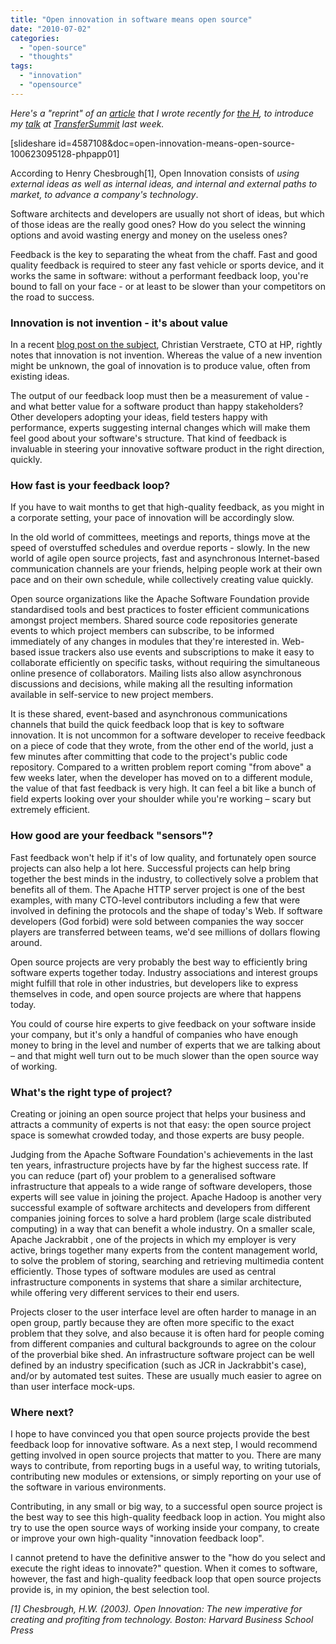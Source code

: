 ```yaml
---
title: "Open innovation in software means open source"
date: "2010-07-02"
categories: 
  - "open-source"
  - "thoughts"
tags: 
  - "innovation"
  - "opensource"
---
```


_Here's a "reprint" of an [article](http://www.h-online.com/open/features/TransferSummit-Open-innovation-in-software-means-Open-Source-1022212.html) that I wrote recently for [the H](http://www.h-online.com/), to introduce my [talk](http://www.transfersummit.com/programme/60) at [TransferSummit](http://www.transfersummit.com) last week._

\[slideshare id=4587108&doc=open-innovation-means-open-source-100623095128-phpapp01\]

According to Henry Chesbrough\[1\], Open Innovation consists of _using external ideas as well as internal ideas, and internal and external paths to market, to advance a company's technology_.

Software architects and developers are usually not short of ideas, but which of those ideas are the really good ones? How do you select the winning options and avoid wasting energy and money on the useless ones?

Feedback is the key to separating the wheat from the chaff. Fast and good quality feedback is required to steer any fast vehicle or sports device, and it works the same in software: without a performant feedback loop, you're bound to fall on your face - or at least to be slower than your competitors on the road to success.

### Innovation is not invention - it's about value

In a recent [blog post on the subject](http://h30507.www3.hp.com/t5/Supply-Chain-Management-Blog/Innovation-how-shall-we-go-after-it/ba-p/80884), Christian Verstraete, CTO at HP, rightly notes that innovation is not invention. Whereas the value of a new invention might be unknown, the goal of innovation is to produce value, often from existing ideas.

The output of our feedback loop must then be a measurement of value - and what better value for a software product than happy stakeholders? Other developers adopting your ideas, field testers happy with performance, experts suggesting internal changes which will make them feel good about your software's structure. That kind of feedback is invaluable in steering your innovative software product in the right direction, quickly.

### How fast is your feedback loop?

If you have to wait months to get that high-quality feedback, as you might in a corporate setting, your pace of innovation will be accordingly slow.

In the old world of committees, meetings and reports, things move at the speed of overstuffed schedules and overdue reports - slowly. In the new world of agile open source projects, fast and asynchronous Internet-based communication channels are your friends, helping people work at their own pace and on their own schedule, while collectively creating value quickly.

Open source organizations like the Apache Software Foundation provide standardised tools and best practices to foster efficient communications amongst project members. Shared source code repositories generate events to which project members can subscribe, to be informed immediately of any changes in modules that they're interested in. Web-based issue trackers also use events and subscriptions to make it easy to collaborate efficiently on specific tasks, without requiring the simultaneous online presence of collaborators. Mailing lists also allow asynchronous discussions and decisions, while making all the resulting information available in self-service to new project members.

It is these shared, event-based and asynchronous communications channels that build the quick feedback loop that is key to software innovation. It is not uncommon for a software developer to receive feedback on a piece of code that they wrote, from the other end of the world, just a few minutes after committing that code to the project's public code repository. Compared to a written problem report coming "from above" a few weeks later, when the developer has moved on to a different module, the value of that fast feedback is very high. It can feel a bit like a bunch of field experts looking over your shoulder while you're working – scary but extremely efficient.

### How good are your feedback "sensors"?

Fast feedback won't help if it's of low quality, and fortunately open source projects can also help a lot here. Successful projects can help bring together the best minds in the industry, to collectively solve a problem that benefits all of them. The Apache HTTP server project is one of the best examples, with many CTO-level contributors including a few that were involved in defining the protocols and the shape of today's Web. If software developers (God forbid) were sold between companies the way soccer players are transferred between teams, we'd see millions of dollars flowing around.

Open source projects are very probably the best way to efficiently bring software experts together today. Industry associations and interest groups might fulfill that role in other industries, but developers like to express themselves in code, and open source projects are where that happens today.

You could of course hire experts to give feedback on your software inside your company, but it's only a handful of companies who have enough money to bring in the level and number of experts that we are talking about – and that might well turn out to be much slower than the open source way of working.

### What's the right type of project?

Creating or joining an open source project that helps your business and attracts a community of experts is not that easy: the open source project space is somewhat crowded today, and those experts are busy people.

Judging from the Apache Software Foundation's achievements in the last ten years, infrastructure projects have by far the highest success rate. If you can reduce (part of) your problem to a generalised software infrastructure that appeals to a wide range of software developers, those experts will see value in joining the project. Apache Hadoop is another very successful example of software architects and developers from different companies joining forces to solve a hard problem (large scale distributed computing) in a way that can benefit a whole industry. On a smaller scale, Apache Jackrabbit , one of the projects in which my employer is very active, brings together many experts from the content management world, to solve the problem of storing, searching and retrieving multimedia content efficiently. Those types of software modules are used as central infrastructure components in systems that share a similar architecture, while offering very different services to their end users.

Projects closer to the user interface level are often harder to manage in an open group, partly because they are often more specific to the exact problem that they solve, and also because it is often hard for people coming from different companies and cultural backgrounds to agree on the colour of the proverbial bike shed. An infrastructure software project can be well defined by an industry specification (such as JCR in Jackrabbit's case), and/or by automated test suites. These are usually much easier to agree on than user interface mock-ups.

### Where next?

I hope to have convinced you that open source projects provide the best feedback loop for innovative software. As a next step, I would recommend getting involved in open source projects that matter to you. There are many ways to contribute, from reporting bugs in a useful way, to writing tutorials, contributing new modules or extensions, or simply reporting on your use of the software in various environments.

Contributing, in any small or big way, to a successful open source project is the best way to see this high-quality feedback loop in action. You might also try to use the open source ways of working inside your company, to create or improve your own high-quality "innovation feedback loop".

I cannot pretend to have the definitive answer to the "how do you select and execute the right ideas to innovate?" question. When it comes to software, however, the fast and high-quality feedback loop that open source projects provide is, in my opinion, the best selection tool.

_\[1\] Chesbrough, H.W. (2003). Open Innovation: The new imperative for creating and profiting from technology. Boston: Harvard Business School Press_
